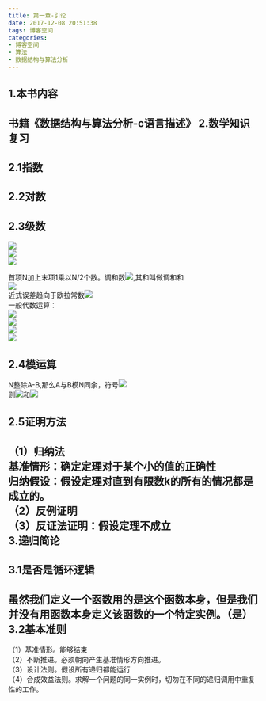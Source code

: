 ```yaml
---
title: 第一章-引论  
date: 2017-12-08 20:51:38  
tags: 博客空间  
categories:   
- 博客空间  
- 算法
- 数据结构与算法分析  
---
```


1.本书内容
---
书籍《数据结构与算法分析-c语言描述》 
2.数学知识复习
---
2.1指数
---
2.2对数 
---
2.3级数
---
![](https://i.imgur.com/seO6rZp.png)  
![](https://i.imgur.com/2mjHSoK.png)  
![](https://i.imgur.com/UdsShEK.png)  
<!--more-->

首项N加上末项1乘以N/2个数。调和数![](https://i.imgur.com/1PmuHkR.png),其和叫做调和和  
![](https://i.imgur.com/7X2zb0S.png)  
近式误差趋向于欧拉常数![](https://i.imgur.com/QLlotKB.png)  
一般代数运算：  
![](https://i.imgur.com/r10xarq.png)  
![](https://i.imgur.com/QB4H2ZI.png)  
![](https://i.imgur.com/D13oewA.png)  
![](https://i.imgur.com/8pZFY9A.png)  

2.4模运算  
---

N整除A-B,那么A与B模N同余，符号![](https://i.imgur.com/yJkKHqs.png)  
则![](https://i.imgur.com/duN6gxv.png)和![](https://i.imgur.com/YhTwbqC.png) 

2.5证明方法  
---

（1）归纳法  
基准情形：确定定理对于某个小的值的正确性  
归纳假设：假设定理对直到有限数k的所有的情况都是成立的。  
（2）反例证明  
（3）反证法证明：假设定理不成立  
3.递归简论
---

3.1是否是循环逻辑
---

虽然我们定义一个函数用的是这个函数本身，但是我们并没有用函数本身定义该函数的一个特定实例。（是）  
3.2基本准则
---

（1）基准情形。能够结束  
（2）不断推进。必须朝向产生基准情形方向推进。  
（3）设计法则。假设所有递归都能运行  
（4）合成效益法则。求解一个问题的同一实例时，切勿在不同的递归调用中重复性的工作。  